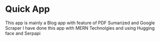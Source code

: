 # Quick App

This app is mainly a Blog app with feature of PDF Sumarized and Google Scraper
I have done this app with MERN Technolgies and using Hugging face and Serpapi

